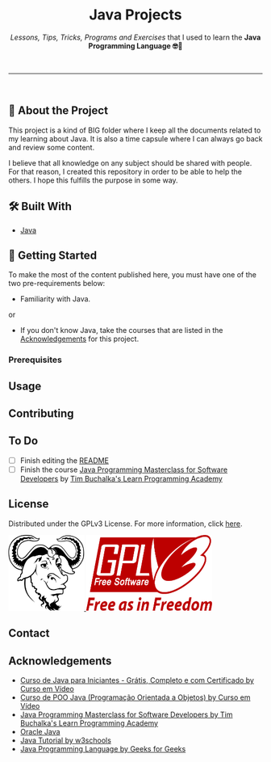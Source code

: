 <!-- Heading -->
<h1 align="center">Java Projects</h1>
    <p align="center"><em>Lessons, Tips, Tricks, Programs and Exercises</em> that I used to learn the <strong>Java Programming Language &#x1F913&#x1F596</strong></p>
<br>

---

<br>

<!-- About the Project -->
<h2><strong>&#x1F9D0 About the Project</strong></h2>
    <p>This project is a kind of BIG folder where I keep all the documents related to my learning about Java. It is also a time capsule where I can always go back and review some content.</p>
    <p>I believe that all knowledge on any subject should be shared with people. For that reason, I created this repository in order to be able to help the others. I hope this fulfills the purpose in some way.</p>

<!-- Built With -->
<h2><strong>&#x1F6E0 Built With</strong></h2>
    <ul>
        <li><a href="https://en.wikipedia.org/wiki/Java_%28programming_language%29">Java</a></li>
    </ul>

<!-- Getting Started -->
<h2><strong>&#x1F3C1 Getting Started</strong></h2>
    <p>To make the most of the content published here, you must have one of the two pre-requirements below:</p>
    <ul>
        <li>Familiarity with Java.</li>
    </ul>
    <p>or</p>
    <ul>
        <li>If you don't know Java, take the courses that are listed in the <a href="https://github.com/vyujitanaka/Java-Projects#acknowledgements">Acknowledgements</a> for this project.</li>
    </ul>

<!-- Prerequisites -->
### Prerequisites


<!-- Usage Examples -->
## Usage

<!-- Contributing -->
## Contributing

<!-- To Do -->
## To Do
- [ ] Finish editing the [README](https://github.com/vyujitanaka/Java-Projects/blob/master/README.md)
- [ ] Finish the course [Java Programming Masterclass for Software Developers](https://www.udemy.com/course/java-the-complete-java-developer-course/) by [Tim Buchalka's Learn Programming Academy](https://www.udemy.com/user/learn-programming-academy/)

<!-- License -->
## License
Distributed under the GPLv3 License. For more information, click [here](https://github.com/vyujitanaka/Java-Projects/blob/master/LICENSE).

<!-- License Logos -->
<p align = "left">
    <tr>
        <td>
            <a href="https://www.gnu.org/">
            <img src="images/GNU-Logo.png" alt="GNU Logo" width="150" height="150">
            </a>
        </td>
    </tr>
    <tr>
        <td>
            <a href="https://www.gnu.org/licenses/gpl-3.0.html">
            <img src="images/GPLv3-Logo.png" alt="GNU Logo" width="250" height="150">
            </a>
        </td>
    </tr>
</p>

<!-- Contact -->
## Contact

<!-- Acknowledgements-->
## Acknowledgements
* [Curso de Java para Iniciantes - Grátis, Completo e com Certificado by Curso em Vídeo](https://www.youtube.com/playlist?list=PLHz_AreHm4dkI2ZdjTwZA4mPMxWTfNSpR)
* [Curso de POO Java (Programação Orientada a Objetos) by Curso em Vídeo](https://www.youtube.com/playlist?list=PLHz_AreHm4dkqe2aR0tQK74m8SFe-aGsY)
* [Java Programming Masterclass for Software Developers by Tim Buchalka's Learn Programming Academy](https://www.udemy.com/course/java-the-complete-java-developer-course/)
* [Oracle Java](https://www.oracle.com/java/)
* [Java Tutorial by w3schools](https://www.w3schools.com/java/default.asp)
* [Java Programming Language by Geeks for Geeks](https://www.geeksforgeeks.org/java/)